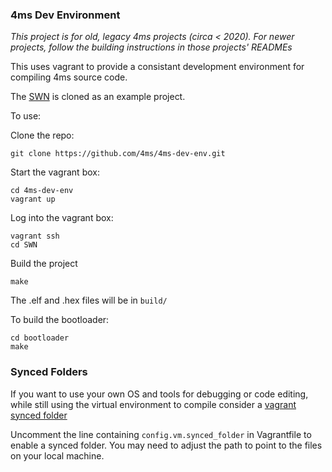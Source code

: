 ### 4ms Dev Environment ###

*This project is for old, legacy 4ms projects (circa < 2020). For newer projects, follow the building instructions in those projects' READMEs*

This uses vagrant to provide a consistant development environment for compiling 4ms source code.

The [SWN](https://github.com/4ms/SWN) is cloned as an example project.

To use:

Clone the repo:

```
git clone https://github.com/4ms/4ms-dev-env.git
```

Start the vagrant box:

```
cd 4ms-dev-env
vagrant up
```

Log into the vagrant box:

```
vagrant ssh
cd SWN
```

Build the project

```
make
```

The .elf and .hex files will be in `build/`

To build the bootloader:

```
cd bootloader
make
```

### Synced Folders ###

If you want to use your own OS and tools for debugging or code editing, while still using the virtual environment to compile 
consider a [vagrant synced folder](https://www.vagrantup.com/docs/synced-folders/basic_usage.html)

Uncomment the line containing `config.vm.synced_folder` in Vagrantfile to enable a synced folder. You may need to adjust the path to point to the files on your local machine.

